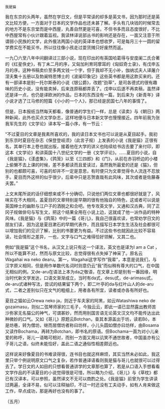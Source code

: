     我是猫 

   我在东京的头两年，虽然在学日文，但是平常读的却多是英文书，因为那时还是英文比较方便，一方面对于日本的文学作品也还未甚了解。手头有几块钱的时候常去的地方不是东京堂而是中西屋，丸善自然更是可喜，不但书多而且态度很好，不比中西屋常有小伙计跟着监视。我读林译说部丛书的影响还是存在，一面又注意于所谓弱小民族的文学，此外俄法两国小说的英译本也想收罗，可是每月三十一圆的留学费实在不能买书，所以往往像小孩走过耍货摊只好废然而返。

   一九〇六至八年中间翻译过三部小说，现在印出的有英国哈葛得与安度阑二氏合著的《红星佚史》，有丁未二月的序，又匈加利育珂摩耳的《匈奴奇士录》，有戊申五月的序。这种书稿卖价至多两文钱一个字，但于我却不无小补，伽纳忒夫人译屠介涅夫集十五册以及勃阑特思博士的《波阑印象记》这些英书都是用这款买来的。还有一部译本是别一托尔斯泰的小说《银公爵》，改题“劲草”，是司各德式的很有趣味的历史小说，没有能卖掉，后来连原稿都弄丢了。戊申以后遂不再卖稿，虽然译还是译一点，也仍是译欧洲的作品，日本的东西没有一篇，到后来为《新青年》译小说才选了江马修的短篇《小小的一个人》，那已经是民国七八年的事情了。

   但是，日本报纸当然每天都看，像普通的学生们一样，总是《读卖》与《朝日》两种新闻，此外也买点文学杂志，这样地便与日本新文学也慢慢接近。四年前我为张我军先生的《文学论》译本写一篇小序，有一节云：

   “不过夏目的文章是我素所喜欢的，我的读日本文书也可以说是从夏目起手。我初到东京时夏目在杂志《保登登岐须》（此言子规）上发表的小说《我是猫》正很有名，其单行本上卷也就出版，接着他在大学的讲义也陆续给书店去要了来付印，即这本《文学论》和讲英国十八世纪文学的一册《文学评论》。……夏目的小说，自《我是猫》，《漾虚集》，《鹑笼》以至《三四郎》和《门》，从前在赤羽桥边的小楼上偷懒不去上课的时候，差不多都读而且爱读过，虽然我所最爱的还是《猫》，但别的也都颇可喜，可喜的却并不一定是意思，有时便只为文章觉得令人流连不忍放手。夏目而外这样的似乎很少，后辈中只是志贺直哉有此风味，其次或者是佐藤春夫罢。”

   上文末尾所说的话仔细想来或不十分确切，只说他们两位文章也都很好就是了，风味实在不大相同，盖夏目的文章特别是早期的很有他独自的特色，这或者可以说是英国绅士的幽默与江户子的洒脱之和合吧。他专攻英文学，又通和汉古典，同了正冈子规做俳句与写生文，把这个结果全用在小说上边，这就成了他一派作品的特种风味。《我是猫》与《鹑笼》中的一篇《哥儿》，我自己很喜欢读，也常劝学日文的朋友们读，因为这是夏目漱石的早期代表作，而且描写日本学生生活及社会都很可以增加我们的见识了解，比别的书要更为有益。不过这些书也就因此比较不容易读，社会情形之差异，一也，文字与口气之难得恰好领解，又其二也。

   例如“我是猫”这个书名，从汉文上说只有这一个译法，英文也是译为I am a Cat ，所以不能算不对，然而与原文比较，总觉得很有点失掉了神采了。原名云Wagahai wa neko dearu。第一，Wagahai这字写作“我辈”，本意是说我们，与汉字原义相同，但是用作单数代名词时则意仍云“我”而似稍有尊大的口气，在中国无相似的例。又de-aru在语法上本为da之敬语，在文章上却是别有一番因缘，明治时代新文学发达，口语文渐渐成立，当时有da式，desu式，de-arimasu式，de-aru式诸种写法，尝试的结果留下两个，即二叶亭的da与红叶山人的de-aru式，二者之差别似只在文气的粗细上，用者各有所宜，读者或亦各有所好也。

   夏目之猫如云Orewa neko ja，则近于车夫家的阿黑，如云Watashiwa neko de gozaimasu，则似二弦琴师家的三毛子，今独云云，即此一语已显然露出教师苦沙弥家无名猫公的神气，可谓甚妙，然而用别国言语无论英文汉文均不能传达出此种微妙的口气。又如《哥儿》原题云Botchan，查其本源盖出于坊，读若Bõ，本是坊巷，转为僧坊，继而居僧坊者称曰坊样，小儿头圆如僧亦曰坊样，由Bosama又读作Bochama，再转为Botchan，即书名的原语。但Bochama一面为对小儿亲爱的称呼，哥儿一语略可相对，而别一方面又用以讥笑不通世故者，中国虽亦有公子哥儿之语，似终未能恰好，盖此二语之通俗性相差颇远也。

   这样说来好像夏目的书难读得很，连书目也就这样麻烦，其实当然未必如此，我这里只举个例说明原文口气之复杂，若作普通译语看则我是猫与哥儿也就很可以过得去了。学日文的人如目的只想看普通讲学的文章那也算了，若是从口语入手想看看文学作品的不读夏目的小说觉得很是可惜，所以略为介绍。《哥儿》与《草枕》都已有汉译本，可以参照，虽然译文不无可以商酌之处。《我是猫》前曾为学生讲读过两遍，全译不易，似可以注释抽印，不过一时还没有工夫动手，如有人肯来做这工作，早点成功，那是再好也没有的事了。

   （五月）

